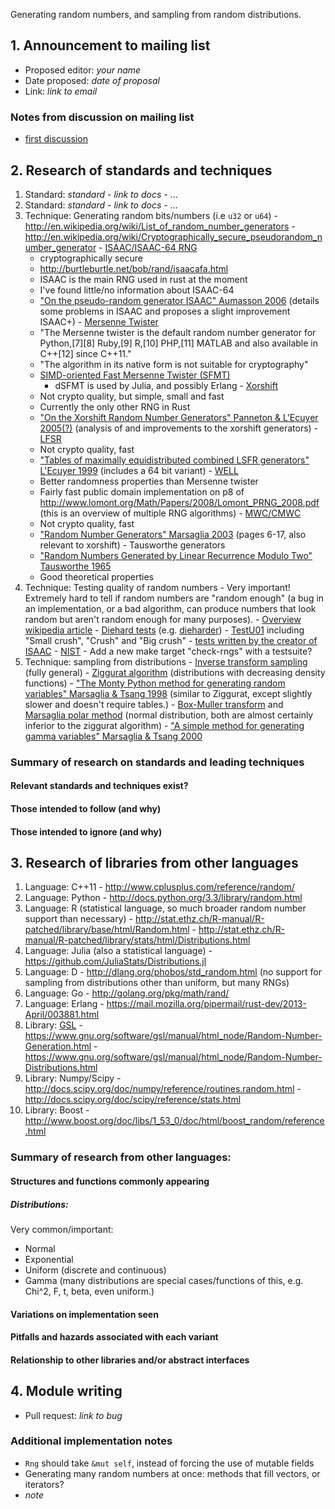Generating random numbers, and sampling from random distributions.

## 1. Announcement to mailing list

  - Proposed editor: _your name_
  - Date proposed: _date of proposal_
  - Link: _link to email_

###  Notes from discussion on mailing list

  - [first discussion](https://mail.mozilla.org/pipermail/rust-dev/2013-April/003843.html)

## 2. Research of standards and techniques

  1. Standard: _standard_
    - _link to docs_
    - ...
  2. Standard: _standard_
    - _link to docs_
    - ...
  1. Technique: Generating random bits/numbers (i.e `u32` or `u64`)
    - http://en.wikipedia.org/wiki/List_of_random_number_generators
    - http://en.wikipedia.org/wiki/Cryptographically_secure_pseudorandom_number_generator
    - [ISAAC/ISAAC-64 RNG](http://en.wikipedia.org/wiki/ISAAC_%28cipher%29)
       - cryptographically secure
       - http://burtleburtle.net/bob/rand/isaacafa.html
       - ISAAC is the main RNG used in rust at the moment
       - I've found little/no information about ISAAC-64
       - ["On the pseudo-random generator ISAAC" Aumasson 2006](http://eprint.iacr.org/2006/438.pdf) (details some problems in ISAAC and proposes a slight improvement ISAAC+)
    - [Mersenne Twister](http://en.wikipedia.org/wiki/Mersenne_twister)
       - "The Mersenne twister is the default random number generator for Python,[7][8] Ruby,[9] R,[10] PHP,[11] MATLAB and also available in C++[12] since C++11."
       - "The algorithm in its native form is not suitable for cryptography"
       - [SIMD-oriented Fast Mersenne Twister (SFMT)](http://www.math.sci.hiroshima-u.ac.jp/~m-mat/MT/SFMT/)
          - dSFMT is used by Julia, and possibly Erlang
    - [Xorshift](http://en.wikipedia.org/wiki/Xorshift)
       - Not crypto quality, but simple, small and fast
       - Currently the only other RNG in Rust
       - ["On the Xorshift Random Number Generators" Panneton & L'Ecuyer 2005(?)](http://citeseerx.ist.psu.edu/viewdoc/download?doi=10.1.1.63.7497&rep=rep1&type=pdf) (analysis of and improvements to the xorshift generators)
    - [LFSR](http://en.wikipedia.org/wiki/Linear_feedback_shift_registers)
       - Not crypto quality, fast
       - ["Tables of maximally equidistributed combined LSFR generators" L'Ecuyer 1999](http://www.ams.org/mcom/1999-68-225/S0025-5718-99-01039-X/S0025-5718-99-01039-X.pdf) (includes a 64 bit variant)
    - [WELL](http://en.wikipedia.org/wiki/Well_Equidistributed_Long-period_Linear)
       - Better randomness properties than Mersenne twister
       - Fairly fast public domain implementation on p8 of http://www.lomont.org/Math/Papers/2008/Lomont_PRNG_2008.pdf (this is an overview of multiple RNG algorithms)
    - [MWC/CMWC](http://en.wikipedia.org/wiki/Multiply-with-carry)
       - Not crypto quality, fast
       - ["Random Number Generators" Marsaglia 2003](http://www.jmasm.com/journal/2003_vol2_no1.pdf) (pages 6-17, also relevant to xorshift)
    - Tausworthe generators
       - ["Random Numbers Generated by Linear Recurrence Modulo Two" Tausworthe 1965](http://www.ams.org/journals/mcom/1965-19-090/S0025-5718-1965-0184406-1/S0025-5718-1965-0184406-1.pdf)
       - Good theoretical properties
  2. Technique: Testing quality of random numbers 
    - Very important! Extremely hard to tell if random numbers are "random enough" (a bug in an implementation, or a bad algorithm, can produce numbers that look random but aren't random enough for many purposes).
    - [Overview wikipedia article](http://en.wikipedia.org/wiki/Randomness_test)
    - [Diehard tests](http://en.wikipedia.org/wiki/Diehard_tests) (e.g. [dieharder](http://www.phy.duke.edu/~rgb/General/dieharder.php))
    - [TestU01](http://en.wikipedia.org/wiki/TestU01) including "Small crush", "Crush" and "Big crush"
    - [tests written by the creator of ISAAC](http://burtleburtle.net/bob/rand/testsfor.html)
    - [NIST](http://csrc.nist.gov/groups/ST/toolkit/rng/index.html)
    - Add a new make target "check-rngs" with a testsuite? 
  3. Technique: sampling from distributions
    - [Inverse transform sampling](http://en.wikipedia.org/wiki/Inverse_transform_sampling) (fully general)
    - [Ziggurat algorithm](http://en.wikipedia.org/wiki/Ziggurat_algorithm) (distributions with decreasing density functions)
    - ["The Monty Python method for generating random variables" Marsaglia & Tsang 1998](http://dl.acm.org/citation.cfm?id=292395.292453) (similar to Ziggurat, except slightly slower and doesn't require tables.)
    - [Box-Muller transform](https://en.wikipedia.org/wiki/Box%E2%80%93Muller_transform) and [Marsaglia polar method](https://en.wikipedia.org/wiki/Marsaglia_polar_method) (normal distribution, both are almost certainly inferior to the ziggurat algorithm)
    - ["A simple method for generating gamma variables" Marsaglia & Tsang 2000](http://dl.acm.org/citation.cfm?id=358414)


### Summary of research on standards and leading techniques
#### Relevant standards and techniques exist?
#### Those intended to follow (and why)
#### Those intended to ignore (and why)

## 3. Research of libraries from other languages

  1. Language: C++11
    - http://www.cplusplus.com/reference/random/
  2. Language: Python
    - http://docs.python.org/3.3/library/random.html
  3. Language: R (statistical language, so much broader random number support than necessary)
    - http://stat.ethz.ch/R-manual/R-patched/library/base/html/Random.html
    - http://stat.ethz.ch/R-manual/R-patched/library/stats/html/Distributions.html
  4. Language: Julia (also a statistical language)
    - https://github.com/JuliaStats/Distributions.jl
  4. Language: D
    - http://dlang.org/phobos/std_random.html (no support for sampling from distributions other than uniform, but many RNGs)
  5. Language: Go
    - http://golang.org/pkg/math/rand/
  6. Language: Erlang
    - https://mail.mozilla.org/pipermail/rust-dev/2013-April/003881.html
  4. Library: [GSL](https://www.gnu.org/software/gsl/manual/html_node/)
    - https://www.gnu.org/software/gsl/manual/html_node/Random-Number-Generation.html
    - https://www.gnu.org/software/gsl/manual/html_node/Random-Number-Distributions.html
  5. Library: Numpy/Scipy
    - http://docs.scipy.org/doc/numpy/reference/routines.random.html
    - http://docs.scipy.org/doc/scipy/reference/stats.html
  6. Library: Boost
    - http://www.boost.org/doc/libs/1_53_0/doc/html/boost_random/reference.html

### Summary of research from other languages:
#### Structures and functions commonly appearing

##### Distributions:

Very common/important:

 - Normal
 - Exponential
 - Uniform (discrete and continuous)
 - Gamma (many distributions are special cases/functions of this, e.g. Chi^2, F, t, beta, even uniform.)

#### Variations on implementation seen
#### Pitfalls and hazards associated with each variant
#### Relationship to other libraries and/or abstract interfaces

## 4. Module writing

  - Pull request: _link to bug_

### Additional implementation notes

  - `Rng` should take `&mut self`, instead of forcing the use of mutable fields
  - Generating many random numbers at once: methods that fill vectors, or iterators?
  - _note_